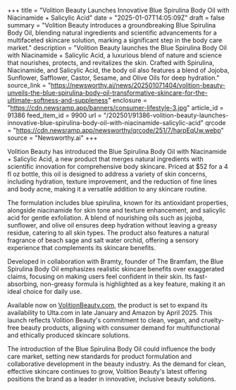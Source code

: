 +++
title = "Volition Beauty Launches Innovative Blue Spirulina Body Oil with Niacinamide + Salicylic Acid"
date = "2025-01-07T14:05:09Z"
draft = false
summary = "Volition Beauty introduces a groundbreaking Blue Spirulina Body Oil, blending natural ingredients and scientific advancements for a multifaceted skincare solution, marking a significant step in the body care market."
description = "Volition Beauty launches the Blue Spirulina Body Oil with Niacinamide + Salicylic Acid, a luxurious blend of nature and science that nourishes, protects, and revitalizes the skin. Crafted with Spirulina, Niacinamide, and Salicylic Acid, the body oil also features a blend of Jojoba, Sunflower, Safflower, Castor, Sesame, and Olive Oils for deep hydration."
source_link = "https://newsworthy.ai/news/202501071404/volition-beauty-unveils-the-blue-spirulina-body-oil-transformative-skincare-for-the-ultimate-softness-and-suppleness"
enclosure = "https://cdn.newsramp.app/banners/consumer-lifestyle-3.jpg"
article_id = 91386
feed_item_id = 9900
url = "/202501/91386-volition-beauty-launches-innovative-blue-spirulina-body-oil-with-niacinamide-salicylic-acid"
qrcode = "https://cdn.newsramp.app/newsworthy/qrcode/251/7/harpEqUw.webp"
source = "Newsworthy.ai"
+++

<p>Volition Beauty has introduced the Blue Spirulina Body Oil with Niacinamide + Salicylic Acid, a new product that merges natural ingredients with scientific innovation for comprehensive body skincare. Priced at $52 for a 4 fl oz bottle, this oil is designed to address a variety of skin concerns, including hydration, texture improvement, and the reduction of fine lines and body acne, making it a versatile addition to any skincare routine.</p><p>The formulation includes blue spirulina, known for its antioxidant properties, alongside niacinamide for skin tone and texture enhancement, and salicylic acid for gentle exfoliation. A blend of nourishing oils such as jojoba, sunflower, and olive oil ensures deep hydration without leaving a greasy residue, catering to all skin types. The product also features a natural fragrance of beach sage and salt water orchid, offering a sensory experience that complements its skincare benefits.</p><p>Developed in collaboration with Bramty, founder of The Bramfam, the Blue Spirulina Body Oil emphasizes realistic skincare benefits over exaggerated claims, focusing on making users feel confident in their skin. Its fast-absorbing, non-greasy formula is highlighted as a key feature, making it an ideal choice for daily use.</p><p>Available now on <a href='https://VolitionBeauty.com' rel='nofollow' target='_blank'>VolitionBeauty.com</a>, the product is set to expand its availability to Ulta.com in late January and Amazon by April 2025. This launch reflects Volition Beauty's commitment to clean, vegan, and cruelty-free beauty products, aligning with consumer demand for multifunctional and ethically produced skincare solutions.</p><p>The introduction of the Blue Spirulina Body Oil could influence the body care market, setting new standards for product formulation and collaborative development in the beauty industry. As the demand for clean, effective skincare continues to grow, Volition Beauty's latest offering positions the brand as a leader in innovative, inclusive beauty solutions.</p>